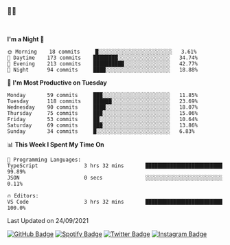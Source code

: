 ### 🤙🍺

<!-- <a href="https://github-readme-stats.vercel.app/api?username=hzak2xx&count_private=true&show_icons=true&theme=dracula">
  <img align="center" src="https://github-readme-stats.vercel.app/api?username=hzak2xx&count_private=true&show_icons=true&theme=dracula" />
</a>
</br> -->
</br>

<!--START_SECTION:waka-->
**I'm a Night 🦉** 

```text
🌞 Morning    18 commits     █░░░░░░░░░░░░░░░░░░░░░░░░   3.61% 
🌆 Daytime    173 commits    ████████░░░░░░░░░░░░░░░░░   34.74% 
🌃 Evening    213 commits    ██████████░░░░░░░░░░░░░░░   42.77% 
🌙 Night      94 commits     ████░░░░░░░░░░░░░░░░░░░░░   18.88%

```
📅 **I'm Most Productive on Tuesday** 

```text
Monday       59 commits     ███░░░░░░░░░░░░░░░░░░░░░░   11.85% 
Tuesday      118 commits    ██████░░░░░░░░░░░░░░░░░░░   23.69% 
Wednesday    90 commits     ████░░░░░░░░░░░░░░░░░░░░░   18.07% 
Thursday     75 commits     ███░░░░░░░░░░░░░░░░░░░░░░   15.06% 
Friday       53 commits     ██░░░░░░░░░░░░░░░░░░░░░░░   10.64% 
Saturday     69 commits     ███░░░░░░░░░░░░░░░░░░░░░░   13.86% 
Sunday       34 commits     █░░░░░░░░░░░░░░░░░░░░░░░░   6.83%

```


📊 **This Week I Spent My Time On** 

```text
💬 Programming Languages: 
TypeScript               3 hrs 32 mins       █████████████████████████   99.89% 
JSON                     0 secs              ░░░░░░░░░░░░░░░░░░░░░░░░░   0.11%

🔥 Editors: 
VS Code                  3 hrs 32 mins       █████████████████████████   100.0%

```


 Last Updated on 24/09/2021
<!--END_SECTION:waka-->

[![GitHub Badge](https://img.shields.io/badge/GitHub-100000?style=for-the-badge&logo=github&logoColor=white)](https://github.com/hzak2xx)
[![Spotify Badge](https://img.shields.io/badge/Spotify-1ED760?&style=for-the-badge&logo=spotify&logoColor=white)](https://open.spotify.com/user/uf90s6sbbh75a1mt44clkhkvf)
[![Twitter Badge](https://img.shields.io/badge/Twitter-1DA1F2?style=for-the-badge&logo=twitter&logoColor=white)](https://twitter.com/hzak2xx)
[![Instagram Badge](https://img.shields.io/badge/Instagram-E4405F?style=for-the-badge&logo=instagram&logoColor=white)](https://www.instagram.com/hzak2xx/)
